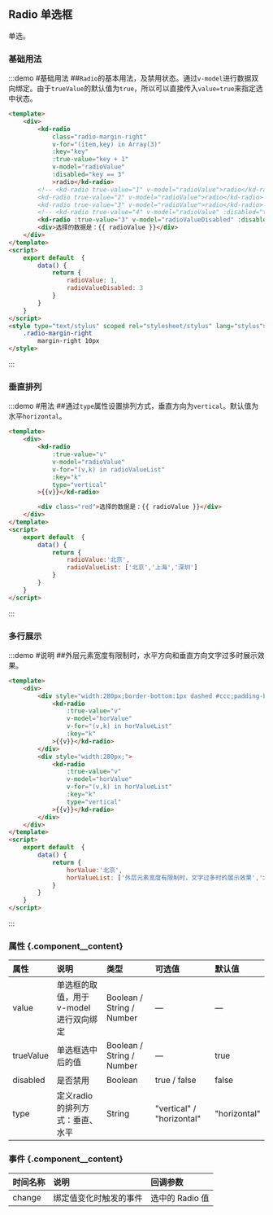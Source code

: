 ## Radio 单选框
单选。

### 基础用法

:::demo #基础用法 ##`Radio`的基本用法，及禁用状态。通过`v-model`进行数据双向绑定。由于`trueValue`的默认值为`true`，所以可以直接传入`value=true`来指定选中状态。

```html
<template>
    <div>
        <kd-radio
            class="radio-margin-right"
            v-for="(item,key) in Array(3)"
            :key="key"
            :true-value="key + 1"
            v-model="radioValue"
            :disabled="key == 3"
            >radio</kd-radio>
        <!-- <kd-radio true-value="1" v-model="radioValue">radio</kd-radio>
        <kd-radio true-value="2" v-model="radioValue">radio</kd-radio>
        <kd-radio true-value="3" v-model="radioValue">radio</kd-radio> -->
        <!-- <kd-radio true-value="4" v-model="radioValue" :disabled="true">radio</kd-radio> -->
        <kd-radio :true-value="3" v-model="radioValueDisabled" :disabled="true">radio</kd-radio>
        <div>选择的数据是：{{ radioValue }}</div>
    </div>
</template>
<script>
    export default  {
        data() {
            return {
                radioValue: 1,
                radioValueDisabled: 3
            }
        }
    }
</script>
<style type="text/stylus" scoped rel="stylesheet/stylus" lang="stylus">
    .radio-margin-right
        margin-right 10px
</style>
```

:::

### 垂直排列

:::demo #用法 ##通过`type`属性设置排列方式，垂直方向为`vertical`。默认值为水平`horizontal`。

```html
<template>
    <div>
        <kd-radio
            :true-value="v"
            v-model="radioValue"
            v-for="(v,k) in radioValueList"
            :key="k"
            type="vertical"
        >{{v}}</kd-radio>

        <div class="red">选择的数据是：{{ radioValue }}</div>
    </div>
</template>
<script>
    export default  {
        data() {
            return {
                radioValue:'北京',
                radioValueList: ['北京','上海','深圳']
            }
        }
    }
</script>
```

:::

### 多行展示

:::demo #说明 ##外层元素宽度有限制时，水平方向和垂直方向文字过多时展示效果。

```html
<template>
    <div>
        <div style="width:280px;border-bottom:1px dashed #ccc;padding-bottom:20px">
            <kd-radio
                :true-value="v"
                v-model="horValue"
                v-for="(v,k) in horValueList"
                :key="k"
            >{{v}}</kd-radio>
        </div>
        <div style="width:280px;">
            <kd-radio
                :true-value="v"
                v-model="horValue"
                v-for="(v,k) in horValueList"
                :key="k"
                type="vertical"
            >{{v}}</kd-radio>
        </div>
    </div>
</template>
<script>
    export default  {
        data() {
            return {
                horValue:'北京',
                horValueList: ['外层元素宽度有限制时，文字过多时的展示效果','北京','上海']
            }
        }
    }
</script>
```

:::

### 属性 {.component__content}

| 属性      | 说明    | 类型      | 可选值       | 默认值   |
|:---------- |:-------- |:---------- |:-------------  |:-------- |
| value     | 单选框的取值，用于v-model进行双向绑定   | Boolean / String / Number    |  —  |    —    |
| trueValue  |   单选框选中后的值   | Boolean / String / Number  |     —     |   true    |
| disabled     | 是否禁用   | Boolean    |     true / false     |    false     |
| type  |   定义radio的排列方式：垂直、水平   | String  |     "vertical" / "horizontal"    |    "horizontal"    |

### 事件 {.component__content}

| 时间名称      | 说明    | 回调参数      |
|:---------- |:-------- |:---------- |
| change     | 绑定值变化时触发的事件   | 选中的 Radio 值   |
